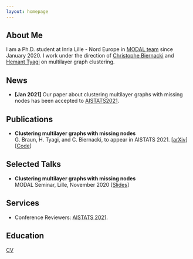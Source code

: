 ```yaml
---
layout: homepage
---
```


## About Me

I am a Ph.D. student at Inria Lille - Nord Europe in [MODAL team](https://team.inria.fr/modal/) since January 2020. I work under the direction of [Christophe Biernacki](https://scholar.google.com/citations?user=J1CxrbIAAAAJ&hl=fr) and [Hemant Tyagi](https://hemant-tyagi.github.io/) on multilayer graph clustering.


## News

- **[Jan 2021]** Our paper about clustering multilayer graphs with missing nodes has been accepted to [AISTATS2021](https://aistats.org/aistats2021/).

## Publications

- **Clustering multilayer graphs with missing nodes**
  <br>
  G. Braun, H. Tyagi, and C. Biernacki, to appear in AISTATS 2021. [[arXiv](https://arxiv.org/abs/2103.03235)] [[Code](https://github.com/glmbraun/mNodes)]

## Selected Talks

- **Clustering multilayer graphs with missing nodes**
  <br>
  MODAL Seminar, Lille, November 2020 [[Slides](https://github.com/glmbraun/glmbraun.github.io/blob/d088da6ab8eeddc920c173aa3310370ea4cfb376/documents/Modal_s_Seminar__Clustering__ML_graphs_with_missing_nodes_.pdf)]

## Services

- Conference Reviewers: [AISTATS 2021](https://aistats.org/aistats2021/).

## Education 
[CV](https://github.com/glmbraun/glmbraun.github.io/blob/d088da6ab8eeddc920c173aa3310370ea4cfb376/documents/CV__English_.pdf)

